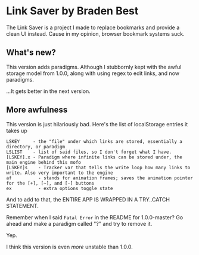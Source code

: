 # Link Saver by Braden Best

The Link Saver is a project I made to replace bookmarks and provide a clean UI instead. Cause in my opinion, browser bookmark systems suck.

## What's new?

This version adds paradigms. Although I stubbornly kept with the awful storage model from 1.0.0, along with using regex to edit links, and now paradigms.

...It gets better in the next version.

## More awfulness

This version is just hilariously bad. Here's the list of localStorage entries it takes up

    LSKEY 	  - the "file" under which links are stored, essentially a directory, or paradigm
    LSLIST 	  - list of said files, so I don't forget what I have.
    [LSKEY].x - Paradigm where infinite links can be stored under, the main engine behind this mofo
    [LSKEY]s 	- Tracker var that tells the write loop how many links to write. Also very important to the engine
    af	    	- stands for animation frames; saves the animation pointer for the [+], [~], and [-] buttons
    ex		    - extra options toggle state

And to add to that, the ENTIRE APP IS WRAPPED IN A TRY..CATCH STATEMENT.

Remember when I said `Fatal Error` in the README for 1.0.0-master? Go ahead and make a paradigm called "?" and try to remove it. 

Yep.

I think this version is even _more_ unstable than 1.0.0.


